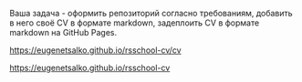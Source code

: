 Ваша задача - оформить репозиторий согласно требованиям, добавить в него своё CV в формате markdown, задеплоить CV в формате markdown на GitHub Pages.

https://eugenetsalko.github.io/rsschool-cv/cv

https://eugenetsalko.github.io/rsschool-cv
